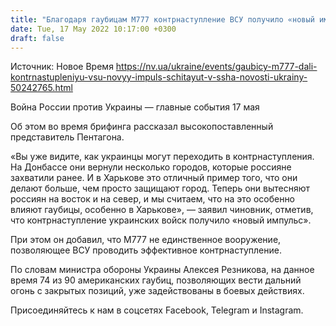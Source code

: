 ```yaml
---
title: "Благодаря гаубицам M777 контрнаступление ВСУ получило «новый импульс» — Пентагон"
date: Tue, 17 May 2022 10:17:00 +0300
draft: false
---
```

Источник: Новое Время https://nv.ua/ukraine/events/gaubicy-m777-dali-kontrnastupleniyu-vsu-novyy-impuls-schitayut-v-ssha-novosti-ukrainy-50242765.html


Война России против Украины — главные события 17 мая

Об этом во время брифинга рассказал высокопоставленный представитель Пентагона.

«Вы уже видите, как украинцы могут переходить в контрнаступления. На Донбассе они вернули несколько городов, которые россияне захватили ранее. И в Харькове это отличный пример того, что они делают больше, чем просто защищают город. Теперь они вытесняют россиян на восток и на север, и мы считаем, что на это особенно влияют гаубицы, особенно в Харькове», — заявил чиновник, отметив, что контрнаступление украинских войск получило «новый импульс».

При этом он добавил, что M777 не единственное вооружение, позволяющее ВСУ проводить эффективное контрнаступление.

По словам министра обороны Украины Алексея Резникова, на данное время 74 из 90 американских гаубиц, позволяющих вести дальний огонь с закрытых позиций, уже задействованы в боевых действиях.

Присоединяйтесь к нам в соцсетях Facebook, Telegram и Instagram.
